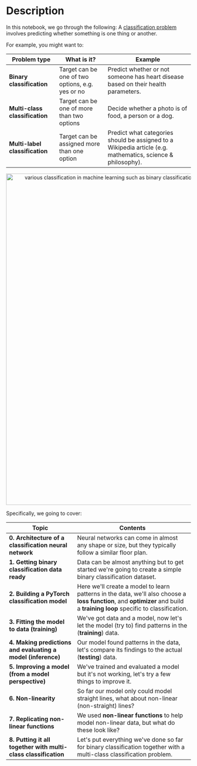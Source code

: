 # Description

In this notebook, we go through the following:
A [classification problem](https://en.wikipedia.org/wiki/Statistical_classification) involves predicting whether something is one thing or another.

For example, you might want to:

| Problem type | What is it? | Example |
| ----- | ----- | ----- |
| **Binary classification** | Target can be one of two options, e.g. yes or no | Predict whether or not someone has heart disease based on their health parameters. |
| **Multi-class classification** | Target can be one of more than two options | Decide whether a photo is of food, a person or a dog. |
| **Multi-label classification** | Target can be assigned more than one option | Predict what categories should be assigned to a Wikipedia article (e.g. mathematics, science & philosophy). |

<div align="center">
<img src="https://raw.githubusercontent.com/mrdbourke/pytorch-deep-learning/main/images/02-different-classification-problems.png" alt="various classification in machine learning such as binary classification, multiclass classification and multilabel classification" width=900/>
</div>

Specifically, we going to cover:

| **Topic** | **Contents** |
| ----- | ----- |
| **0. Architecture of a classification neural network** | Neural networks can come in almost any shape or size, but they typically follow a similar floor plan. |
| **1. Getting binary classification data ready** | Data can be almost anything but to get started we're going to create a simple binary classification dataset. |
| **2. Building a PyTorch classification model** | Here we'll create a model to learn patterns in the data, we'll also choose a **loss function**, and **optimizer** and build a **training loop** specific to classification. |
| **3. Fitting the model to data (training)** | We've got data and a model, now let's let the model (try to) find patterns in the (**training**) data. |
| **4. Making predictions and evaluating a model (inference)** | Our model found patterns in the data, let's compare its findings to the actual (**testing**) data. |
| **5. Improving a model (from a model perspective)** | We've trained and evaluated a model but it's not working, let's try a few things to improve it. |
| **6. Non-linearity** | So far our model only could model straight lines, what about non-linear (non-straight) lines? |
| **7. Replicating non-linear functions** | We used **non-linear functions** to help model non-linear data, but what do these look like? |
| **8. Putting it all together with multi-class classification** | Let's put everything we've done so far for binary classification together with a multi-class classification problem. |
